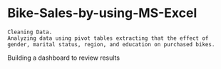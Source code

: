 # Bike-Sales-by-using-MS-Excel
	Cleaning Data.
	Analyzing data using pivot tables extracting that the effect of gender, marital status, region, and education on purchased bikes.
Building a dashboard to review results
